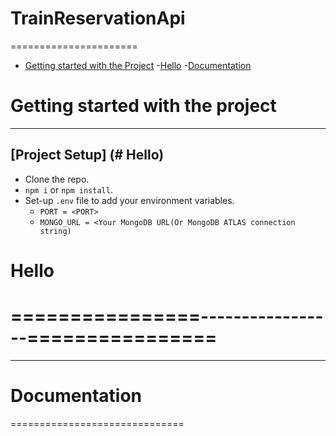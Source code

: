 # TrainReservationApi
======================
- [Getting started with the Project](#getting-started-with-the-project)
-[Hello](#hello)
-[Documentation](#documentation)

# Getting started with the project
--------------------------------------
## [Project Setup] (# Hello)

- Clone the repo.
- `npm i` or `npm install`.
- Set-up `.env` file to add your environment variables.
    - `PORT = <PORT>`
    -  `MONGO_URL = <Your MongoDB URL(Or MongoDB ATLAS connection string) `











# Hello
================-----------------================
========================================
-------------------------------------------












# Documentation
==============================